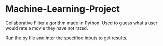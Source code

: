 # Machine-Learning-Project

Collaborative Filter algorithm made in Python. Used to guess what a user would rate a movie they have not rated.

Run the py file and inter the specified inputs to get results.

